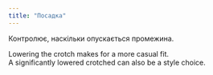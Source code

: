 ```yaml
---
title: "Посадка"
---
```


Контролює, наскільки опускається промежина.

Lowering the crotch makes for a more casual fit.  
A significantly lowered crotched can also be a style choice.




